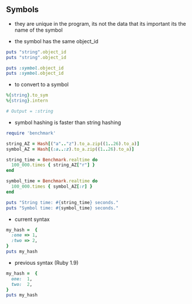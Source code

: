 ##  Symbols
* they are unique in the program, its not the data that its important its the name of the symbol

* the symbol has the same object_id
```rb
puts "string".object_id
puts "string".object_id

puts :symbol.object_id
puts :symbol.object_id

```

* to convert to a symbol

```rb
%{string}.to_sym
%{string}.intern

# Output = :string
```

* symbol hashing is faster than string hashing
```rb
require 'benchmark'

string_AZ = Hash[("a".."z").to_a.zip((1..26).to_a)]
symbol_AZ = Hash[(:a..:z).to_a.zip((1..26).to_a)]

string_time = Benchmark.realtime do
  100_000.times { string_AZ["r"] }
end

symbol_time = Benchmark.realtime do
  100_000.times { symbol_AZ[:r] }
end

puts "String time: #{string_time} seconds."
puts "Symbol time: #{symbol_time} seconds."
```

* current syntax


```rb
my_hash =  {
  :one => 1,
  :two => 2,
}
puts my_hash
```

* previous syntax (Ruby 1.9)
```rb
my_hash =  {
  one:  1,
  two:  2,
}
puts my_hash
```